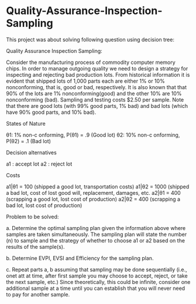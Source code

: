 # Quality-Assurance-Inspection-Sampling

This project was about solving following question using decision tree:

Quality Assurance Inspection Sampling:

Consider the manufacturing process of commodity computer memory chips. In order to manage outgoing quality we need to design a strategy for inspecting and rejecting bad production lots. From historical information it is evident that shipped lots of 1,000 parts each are either 1% or 10% nonconforming, that is, good or bad, respectively. It is also known that that 90% of the lots are 1% nonconforming(good) and the other 10% are 10% nonconforming (bad). Sampling and testing costs $2.50 per sample. Note that there are good lots (with 99% good parts, 1% bad) and bad lots (which have 90% good parts, and 10% bad).


States of Nature

θ1: 1% non-c onforming, P(θ1) = .9 (Good lot) 
θ2: 10% non-c onforming, P(θ2) = .1 (Bad lot)

Decision alternatives

a1 : accept lot
a2 : reject lot

Costs

a1|θ1 = 100 (shipped a good lot, transportation costs)
a1|θ2 = 1000 (shipped a bad lot, cost of lost good will, replacement, damages, etc. 
a2|θ1 = 400 (scrapping a good lot, lost cost of production) 
a2|θ2 = 400 (scrapping a bad lot, lost cost of production)

Problem to be solved:

a. Determine the optimal sampling plan given the information above where samples are taken simultaneously. The sampling plan will state the number (n) to sample and the strategy of whether to choose a1 or a2 based on the results of the sample(s). 


b. Determine EVPI, EVSI and Efficiency for the sampling plan. 


c. Repeat parts a, b assuming that sampling may be done sequentially (i.e., onet att at time, after first sample you may choose to accept, reject, or take the next sample, etc.) Since theoretically, this could be infinite, consider one additional sample at a time until you can establish that you will never need to pay for another sample.
